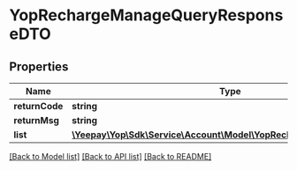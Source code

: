 # YopRechargeManageQueryResponseDTO

## Properties
Name | Type | Description | Notes
------------ | ------------- | ------------- | -------------
**returnCode** | **string** |  | [optional] 
**returnMsg** | **string** |  | [optional] 
**list** | [**\Yeepay\Yop\Sdk\Service\Account\Model\YopRechargeManageInfoDTO[]**](YopRechargeManageInfoDTO.md) |  | [optional] 

[[Back to Model list]](../README.md#documentation-for-models) [[Back to API list]](../README.md#documentation-for-api-endpoints) [[Back to README]](../README.md)


